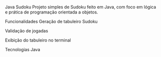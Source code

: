 Java Sudoku
Projeto simples de Sudoku feito em Java, com foco em lógica e prática de programação orientada a objetos.

Funcionalidades
Geração de tabuleiro Sudoku

Validação de jogadas

Exibição do tabuleiro no terminal

Tecnologias
Java
